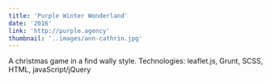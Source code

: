 ```yaml
---
title: 'Purple Winter Wonderland'
date: '2016'
link: 'http://purple.agency'
thumbnail: '..images/ann-cathrin.jpg'
---
```


A christmas game in a find wally style.
Technologies: leaflet.js, Grunt, SCSS, HTML, javaScript/jQuery
